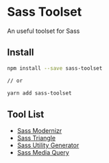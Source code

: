 # Sass Toolset

An useful toolset for Sass

## Install

```bash
npm install --save sass-toolset

// or

yarn add sass-toolset
```

## Tool List

* [Sass Modernizr](https://github.com/coskunbaris/sass-toolset/tree/master/sass-modernizr)
* [Sass Triangle](https://github.com/coskunbaris/sass-toolset/tree/master/sass-triangle)
* [Sass Utility Generator](https://github.com/coskunbaris/sass-toolset/tree/master/sass-utility-generator)
* [Sass Media Query](https://github.com/coskunbaris/sass-toolset/tree/master/sass-media-query)
